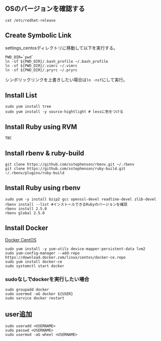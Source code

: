 ## OSのバージョンを確認する
```
cat /etc/redhat-release
```

## Create Symbolic Link
settings_centosディレクトリに移動して以下を実行する。

```
PWD_DIR=`pwd`
ln -sf ${PWD_DIR}/.bash_profile ~/.bash_profile
ln -sf ${PWD_DIR}/.vimrc ~/.vimrc
ln -sf ${PWD_DIR}/.pryrc ~/.pryrc
```
シンボリックリンクを上書きしたい場合は`ln -nsf`にして実行。

## Install List
```
sudo yum install tree
sudo yum install -y source-hightlight # lessに色をつける
```

## Install Ruby using RVM
```
TBC
```

## Install rbenv & ruby-build
```
git clone https://github.com/sstephenson/rbenv.git ~/.rbenv
git clone https://github.com/sstephenson/ruby-build.git ~/.rbenv/plugins/ruby-build
```

## Install Ruby using rbenv
```
sudo yum -y install bzip2 gcc openssl-devel readline-devel zlib-devel
rbenv install --list #インストールできるRubyのバージョンを確認
rbenv install 2.5.0
rbenv global 2.5.0
```

## Install Docker
[Docker CentOS](https://docs.docker.com/install/linux/docker-ce/centos/)

```
sudo yum install -y yum-utils device-mapper-persistent-data lvm2
sudo yum-config-manager --add-repo https://download.docker.com/linux/centos/docker-ce.repo
sudo yum install docker-ce
sudo systemctl start docker
```

### sudoなしでdockerを実行したい場合
```
sudo groupadd docker
sudo usermod -aG docker ${USER}
sudo service docker restart
```

## user追加
```
sudo useradd <USERNAME>
sudo passwd <USERNAME>
sudo usermod -aG wheel <USERNAME>
```
